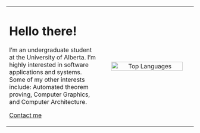 <table width="100%">
  <tr>
    <td width="50%" align="left" valign="center">
      <p>
        <h1>Hello there!</h1>
        I’m an undergraduate student at the University of Alberta. I’m highly interested in software applications and systems.  
        Some of my other interests include: Automated theorem proving, Computer Graphics, and Computer Architecture.  
      </p>
      <p>
        <a href="https://www.linkedin.com/in/harsh-gill/">Contact me</a>
      </p>
    </td>
    <td width="50%" align="center">
      <img src="https://github-readme-stats.vercel.app/api/top-langs/?username=349gill&theme=dark&layout=donut-vertical" alt="Top Languages" width="90%"/>
    </td>
  </tr>
</table>
